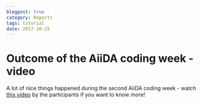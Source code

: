 ```yaml
---
blogpost: true
category: Reports
tags: tutorial
date: 2017-10-25
---
```


# Outcome of the AiiDA coding week - video

A lot of nice things happened during the second AiiDA coding week - watch [this video](https://youtu.be/GI4mIU7lmbw) by the participants if you want to know more!
